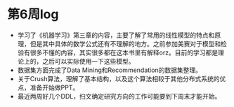 # 第6周log

- 学习了《机器学习》第三章的内容，主要了解了常用的线性模型的特点和原理，但是其中具体的数学公式还有不理解的地方。之前参加美赛对于模型和检验有很多不懂的内容，其实很多都在这本书里有解释orz。目前的学习都是理论上的，之后可以实际使用一下这些模型。
- 数据集方面完成了Data Mining和Recommendation的数据集整理。
- 关于Crush算法，理解了基本结构，以及这个算法相较于其他分布式系统的优点，准备开始做PPT。
- 最近两周好几个DDL，扫文确定研究方向的工作可能要到下周末才能开始。
